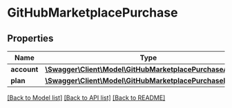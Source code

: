 # GitHubMarketplacePurchase

## Properties
Name | Type | Description | Notes
------------ | ------------- | ------------- | -------------
**account** | [**\Swagger\Client\Model\GitHubMarketplacePurchaseAccount**](GitHubMarketplacePurchaseAccount.md) |  | [optional] 
**plan** | [**\Swagger\Client\Model\GitHubMarketplacePurchasePlan**](GitHubMarketplacePurchasePlan.md) |  | [optional] 

[[Back to Model list]](../README.md#documentation-for-models) [[Back to API list]](../README.md#documentation-for-api-endpoints) [[Back to README]](../README.md)


